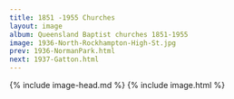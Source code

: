 ```yaml
---
title: 1851 -1955 Churches
layout: image
album: Queensland Baptist churches 1851-1955
image: 1936-North-Rockhampton-High-St.jpg
prev: 1936-NormanPark.html
next: 1937-Gatton.html
---
```

 {% include image-head.md %}
{% include image.html %}